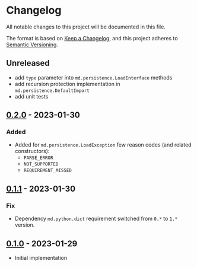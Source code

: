 # Changelog

All notable changes to this project will be documented in this file.

The format is based on [Keep a Changelog](https://keepachangelog.com/en/1.0.0/),
and this project adheres to [Semantic Versioning](https://semver.org/spec/v2.0.0.html).

## Unreleased

- add `type` parameter into `md.persistence.LoadInterface` methods
- add recursion protection implementation in `md.persistence.DefaultImport`
- add unit tests

## [0.2.0] - 2023-01-30
### Added

- Added for `md.persistence.LoadException` few reason codes (and related constructors):  
  - `PARSE_ERROR`
  - `NOT_SUPPORTED`
  - `REQUIREMENT_MISSED`

## [0.1.1] - 2023-01-30
### Fix

- Dependency `md.python.dict` requirement switched from `0.*` to `1.*` version.

## [0.1.0] - 2023-01-29

- Initial implementation

[0.2.0]: https://github.com/md-py/md.persistence/releases/tag/0.2.0
[0.1.1]: https://github.com/md-py/md.persistence/releases/tag/0.1.1
[0.1.0]: https://github.com/md-py/md.persistence/releases/tag/0.1.0
